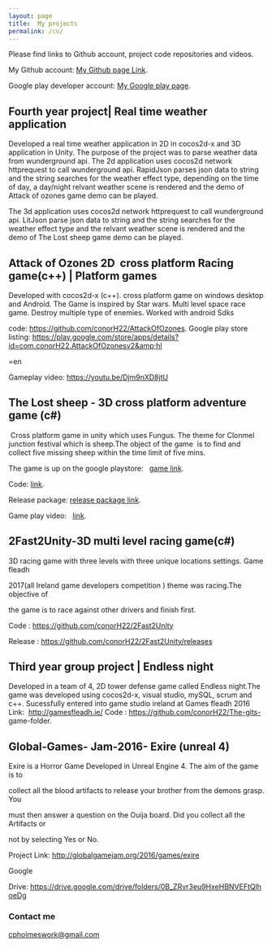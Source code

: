 ```yaml
---
layout: page
title:  My projects
permalink: /cv/
---
```

Please find links to Github account, project code repositories and videos.

My Github account: [My Github page Link](https://github.com/conorH22?tab=repositories).


Google play developer account:
[My Google play page](https://play.google.com/store/apps/developer?id=ConorH&amp;hl=en).


## Fourth year project| Real time weather  application

Developed a real time weather application in 2D in cocos2d-x and 3D application in Unity.
The purpose of the project was to parse weather data from wunderground api.
The 2d application  uses cocos2d network httprequest to call wunderground api. RapidJson parses json data to string and the string searches for the weather effect type, depending on the time of day, a day/night relvant weather scene is rendered and the demo of Attack of ozones game demo can be played. 

The 3d application  uses cocos2d network httprequest to call wunderground api. LitJson parse json data to string and the string searches for the weather effect type and the relvant weather scene is rendered and the demo of The Lost sheep game demo can be played.

## Attack of Ozones 2D  cross platform Racing game(c++) | Platform games

Developed with cocos2d-x (c++). cross platform game on windows desktop and
Android. The Game is inspired by Star wars. Multi level space race game. Destroy
multiple type of enemies. Worked with android Sdks

code: https://github.com/conorH22/AttackOfOzones.
Google play store listing: https://play.google.com/store/apps/details?id=com.conorH22.AttackOfOzonesv2&amp;hl

=en


Gameplay video:
https://youtu.be/Djm9nXD8jtU


## The Lost sheep - 3D cross platform adventure game (c#) 

 Cross platform game in unity which uses Fungus. The theme for Clonmel junction festival which is
sheep.The object of the game  is to find and collect five missing sheep within the time limit
of five mins.

The game is up on the google playstore:  
[game link](https://play.google.com/store/apps/details?id=com.Company.ConorHolmes&amp;hl=en).



Code:
[link](https://github.com/conorH22/TheLostSheep).

Release package: [release package link](https://github.com/conorH22/TheLostSheep/releases).

Game play video: 
 [link](https://youtu.be/NbZIqZB2WwY).

## 2Fast2Unity-3D multi level racing game(c#)

3D racing game with three levels with three unique locations settings. Game fleadh

2017(all Ireland game developers competition ) theme was racing.The objective of

the game is to race against other drivers and finish first.  

Code : https://github.com/conorH22/2Fast2Unity

Release : https://github.com/conorH22/2Fast2Unity/releases


## Third year group project | Endless night
Developed in a team of 4,  2D tower defense game called Endless night.The game was developed using cocos2d-x, visual studio, mySQL, scrum and c++. Sucessfully entered into game studio ireland at Games fleadh 2016
Link:  http://gamesfleadh.ie/
Code : https://github.com/conorH22/The-gits- game-folder.

## Global-Games- Jam-2016- Exire (unreal 4)

Exire is a Horror Game Developed in Unreal Engine 4. The aim of the game is to

collect all the blood artifacts to release your brother from the demons grasp. You

must then answer a question on the Ouija board. Did you collect all the Artifacts or

not by selecting Yes or No.

Project Link: http://globalgamejam.org/2016/games/exire

Google

Drive: https://drive.google.com/drive/folders/0B_ZRvr3eu9HxeHBNVEFtQlhoeDg






### Contact me

[cpholmeswork@gmail.com](mailto:cpholmeswork@gmail.com)

